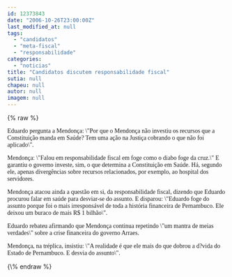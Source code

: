 ```yaml
---
id: 12373843
date: "2006-10-26T23:00:00Z"
last_modified_at: null
tags:
  - "candidatos"
  - "meta-fiscal"
  - "responsabilidade"
categories:
  - "noticias"
title: "Candidatos discutem responsabilidade fiscal"
sutia: null
chapeu: null
autor: null
imagem: null
---
```

{\% raw %}
<p><P><FONT face=Verdana>Eduardo pergunta a Mendonça: \"Por que o Mendonça não investiu os recursos que a Constituição manda em Saúde? Tem uma ação na Justiça cobrando o que não foi aplicado\".</FONT></P></p>
<p><P><FONT face=Verdana>Mendonça: \"Falou em responsabilidade fiscal em foge como o diabo foge da cruz.\" E garantiu o governo investe, sim, o que determina a Constituição em Saúde. Há, segundo ele, apenas divergências sobre recursos relacionados, por exemplo, ao hospital dos servidores.</FONT></P></p>
<p><P><FONT face=Verdana>Mendonça atacou ainda a questão em si, da responsabilidade fiscal, dizendo que Eduardo procurou falar em saúde para desviar-se do assunto. E disparou: \"Eduardo foge do assunto porque foi o mais irresponsável de toda a história financeira de Pernambuco. Ele deixou um buraco de mais R$ 1 bilhão\".</FONT></P></p>
<p><P><FONT face=Verdana>Eduardo rebateu afirmando que Mendonça continua repetindo \"um mantra de meias verdades\" sobre a crise financeira do governo Arraes.</FONT></P></p>
<p><P><FONT face=Verdana>Mendonça, na tréplica, insistiu: \"A realidade é que ele mais do que dobrou a d?vida do Estado de Pernambuco. E desvia do assunto\".</FONT></P> </p>
{\% endraw %}